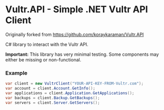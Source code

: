 # Vultr.API - Simple .NET Vultr API Client

Originally forked from https://github.com/koraykaraman/Vultr.API

C# library to interact with the Vultr API.

**Important:** This library has very minimal testing. Some components may
either be missing or non-functional.

### Example

```csharp
var client = new VultrClient("YOUR-API-KEY-FROM-Vultr.com");
var account = client.Account.GetInfo();
var applications = client.Application.GetApplications();
var backups = client.Backup.GetBackups();
var servers = client.Server.GetServers();
```
